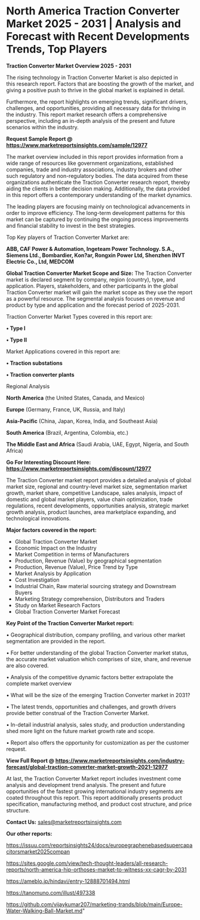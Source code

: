  # North America Traction Converter Market 2025 - 2031 | Analysis and Forecast with Recent Developments Trends, Top Players

<Strong> Traction Converter Market Overview 2025 - 2031</strong>

The rising technology in Traction Converter Market is also depicted in this research report. Factors that are boosting the growth of the market, and giving a positive push to thrive in the global market is explained in detail.

Furthermore, the report highlights on emerging trends, significant drivers, challenges, and opportunities, providing all necessary data for thriving in the industry. This report market research offers a comprehensive perspective, including an in-depth analysis of the present and future scenarios within the industry.

<strong>Request Sample Report @ <a href=https://www.marketreportsinsights.com/sample/12977>https://www.marketreportsinsights.com/sample/12977</a></strong>

The market overview included in this report provides information from a wide range of resources like government organizations, established companies, trade and industry associations, industry brokers and other such regulatory and non-regulatory bodies. The data acquired from these organizations authenticate the Traction Converter research report, thereby aiding the clients in better decision making. Additionally, the data provided in this report offers a contemporary understanding of the market dynamics.

The leading players are focusing mainly on technological advancements in order to improve efficiency. The long-term development patterns for this market can be captured by continuing the ongoing process improvements and financial stability to invest in the best strategies.

Top Key players of Traction Converter Market are:

<strong>ABB, CAF Power & Automation, Ingeteam Power Technology. S.A., Siemens Ltd., Bombardier, Kon?ar, Rongxin Power Ltd, Shenzhen INVT Electric Co., Ltd, MEDCOM</strong>

<strong><b>Global Traction Converter Market Scope and Size:</b></strong>
The Traction Converter market is declared segment by company, region (country), type, and application. Players, stakeholders, and other participants in the global Traction Converter market will gain the market scope as they use the report as a powerful resource. The segmental analysis focuses on revenue and product by type and application and the forecast period of 2025-2031.

Traction Converter Market Types covered in this report are:

<strong>• Type I

• Type II</strong>

Market Applications covered in this report are:

<strong>• Traction substations

• Traction converter plants</strong> 

Regional Analysis

<strong>North America</strong> (the United States, Canada, and Mexico)

<strong>Europe</strong> (Germany, France, UK, Russia, and Italy)

<strong>Asia-Pacific</strong> (China, Japan, Korea, India, and Southeast Asia)

<strong>South America</strong> (Brazil, Argentina, Colombia, etc.)

<strong>The Middle East and Africa</strong> (Saudi Arabia, UAE, Egypt, Nigeria, and South Africa)

<strong>Go For Interesting Discount Here: <a href=https://www.marketreportsinsights.com/discount/12977>https://www.marketreportsinsights.com/discount/12977</a></strong>

The Traction Converter market report provides a detailed analysis of global market size, regional and country-level market size, segmentation market growth, market share, competitive Landscape, sales analysis, impact of domestic and global market players, value chain optimization, trade regulations, recent developments, opportunities analysis, strategic market growth analysis, product launches, area marketplace expanding, and technological innovations.

<strong><b>Major factors covered in the report:</b></strong>
<ul>
  <li>Global Traction Converter Market </li>
  <li>Economic Impact on the Industry</li>
  <li>Market Competition in terms of Manufacturers</li>
  <li>Production, Revenue (Value) by geographical segmentation</li>
  <li>Production, Revenue (Value), Price Trend by Type</li>
  <li>Market Analysis by Application</li>
  <li>Cost Investigation</li>
  <li>Industrial Chain, Raw material sourcing strategy and Downstream Buyers</li>
  <li>Marketing Strategy comprehension, Distributors and Traders</li>
  <li>Study on Market Research Factors</li>
  <li>Global Traction Converter Market Forecast</li>
</ul>

<strong><b>Key Point of the Traction Converter Market report:</b></strong>

• Geographical distribution, company profiling, and various other market segmentation are provided in the report.

• For better understanding of the global Traction Converter market status, the accurate market valuation which comprises of size, share, and revenue are also covered.

• Analysis of the competitive dynamic factors better extrapolate the complete market overview

• What will be the size of the emerging Traction Converter market in 2031?

• The latest trends, opportunities and challenges, and growth drivers provide better construal of the Traction Converter Market.

• In-detail industrial analysis, sales study, and production understanding shed more light on the future market growth rate and scope.

• Report also offers the opportunity for customization as per the customer request.

<strong><b>View Full Report @ <a href=https://www.marketreportsinsights.com/industry-forecast/global-traction-converter-market-growth-2021-12977>https://www.marketreportsinsights.com/industry-forecast/global-traction-converter-market-growth-2021-12977</a></b></strong>


At last, the Traction Converter Market report includes investment come analysis and development trend analysis. The present and future opportunities of the fastest growing international industry segments are coated throughout this report. This report additionally presents product specification, manufacturing method, and product cost structure, and price structure.

<strong>Contact Us:</strong>
sales@marketreportsinsights.com

<strong>Our other reports:</strong>

<a href=https://issuu.com/reportsinsights24/docs/europegraphenebasedsupercapacitorsmarket2025compan>https://issuu.com/reportsinsights24/docs/europegraphenebasedsupercapacitorsmarket2025compan</a>

<a href=https://sites.google.com/view/tech-thought-leaders/all-research-reports/north-america-hip-orthoses-market-to-witness-xx-cagr-by-2031>https://sites.google.com/view/tech-thought-leaders/all-research-reports/north-america-hip-orthoses-market-to-witness-xx-cagr-by-2031</a>

<a href=https://ameblo.jp/hindavi/entry-12888701494.html>https://ameblo.jp/hindavi/entry-12888701494.html</a>

<a href=https://tanomuno.com/illust/497338>https://tanomuno.com/illust/497338</a>

<a href=https://github.com/vijaykumar207/marketing-trands/blob/main/Europe-Water-Walking-Ball-Market.md>https://github.com/vijaykumar207/marketing-trands/blob/main/Europe-Water-Walking-Ball-Market.md</a>"
